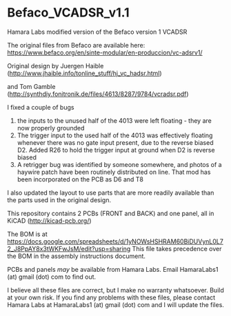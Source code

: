 # Befaco_VCADSR_v1.1
Hamara Labs modified version of the Befaco version 1 VCADSR

The original files from Befaco are available here:
https://www.befaco.org/en/sinte-modular/en-produccion/vc-adsrv1/

Original design by Juergen Haible (http://www.jhaible.info/tonline_stuff/hj_vc_hadsr.html)

and Tom Gamble (http://synthdiy.fonitronik.de/files/4613/8287/9784/vcradsr.pdf)

I fixed a couple of bugs
  1) the inputs to the unused half of the 4013 were left floating - they are now properly grounded
  2) The trigger input to the used half of the 4013 was effectively floating whenever there was no gate input present, 
  due to the reverse biased D2. Added R26 to hold the trigger input at ground when D2 is reverse biased
  3) A retrigger bug was identified by someone somewhere, and photos of a haywire patch have been routinely distributed on line.
  That mod has been incorporated on the PCB as D6 and T8
  
I also updated the layout to use parts that are more readily available than the parts used in the original design. 
  
This repository contains 2 PCBs (FRONT and BACK) and one panel, all in KiCAD (http://kicad-pcb.org/)

The BOM is at https://docs.google.com/spreadsheets/d/1yNOWsHSHRAM60BiDUVynL0L72_J8PpAY8x3tWKFwJsM/edit?usp=sharing
This file takes precedence over the BOM in the assembly instructions document.

PCBs and panels *may* be available from Hamara Labs. Email HamaraLabs1 (at) gmail (dot) com to find out.

I believe all these files are correct, but I make no warranty whatsoever. Build at your own risk. If you find any problems with these files, please contact Hamara Labs at HamaraLabs1 (at) gmail (dot) com and I will update the files.
